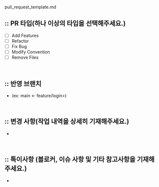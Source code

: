 pull_request_template.md

## :: PR 타입(하나 이상의 타입을 선택해주세요.)

- [ ] Add Features
- [ ] Refactor
- [ ] Fix Bug
- [ ] Modify Convention
- [ ] Remove Files

<br />

## :: 반영 브랜치

- (ex: main <- feature/login>)

<br />

## :: 변경 사항(작업 내역을 상세히 기재해주세요.)

-

<br />

## :: 특이사항 (블로커, 이슈 사항 및 기타 참고사항을 기재해주세요.)

-
